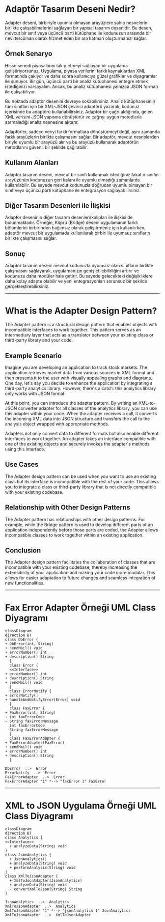 # Adaptör Tasarım Deseni Nedir?

Adapter deseni, birbiriyle uyumlu olmayan arayüzlere sahip nesnelerin birlikte çalışabilmelerini sağlayan bir yapısal tasarım desenidir. Bu desen, mevcut bir sınıf veya üçüncü parti kütüphane ile kodunuzun arasında bir nevi tercüman olarak hizmet eden bir ara katman oluşturmanızı sağlar.

## Örnek Senaryo

Hisse senedi piyasalarını takip etmeyi sağlayan bir uygulama geliştiriyorsunuz. Uygulama, piyasa verilerini farklı kaynaklardan XML formatında çekiyor ve daha sonra kullanıcıya güzel grafikler ve diyagramlar ile sunuyor. Bir gün, üçüncü parti bir analiz kütüphanesi entegre etmek istediğinizi varsayalım. Ancak, bu analiz kütüphanesi yalnızca JSON formatı ile çalışabiliyor.

Bu noktada adaptör desenini devreye sokabilirsiniz. Analiz kütüphanesinin tüm sınıfları için bir XML-JSON çevirici adaptörü yazarak, kodunuz içerisinde bu adaptörü kullanabilirsiniz. Adaptör bir çağrı aldığında, gelen XML verisini JSON yapısına dönüştürür ve çağrıyı uygun metodlarla sarmaladığı analiz nesnesine aktarır.

Adaptörler, sadece veriyi farklı formatlara dönüştürmeyi değil, aynı zamanda farklı arayüzlerin birlikte çalışmasını sağlar. Bir adaptör, mevcut nesnelerden biriyle uyumlu bir arayüzü alır ve bu arayüzü kullanarak adaptörün metodlarını güvenli bir şekilde çağırabilir.

## Kullanım Alanları

Adaptör tasarım deseni, mevcut bir sınıfı kullanmak istediğiniz fakat o sınıfın arayüzünün kodunuzun geri kalanı ile uyumlu olmadığı zamanlarda kullanılabilir. Bu sayede mevcut kodunuzla doğrudan uyumlu olmayan bir sınıf veya üçüncü parti kütüphane ile entegrasyon sağlayabilirsiniz.

## Diğer Tasarım Desenleri ile İlişkisi

Adaptör deseninin diğer tasarım desenleri/kalıpları ile ilişkisi de bulunmaktadır. Örneğin, Köprü (Bridge) deseni uygulamanın farklı bölümlerini birbirinden bağımsız olarak geliştirmeniz için kullanılırken, adaptör mevcut bir uygulamada kullanılarak birbiri ile uyumsuz sınıfların birlikte çalışmasını sağlar.

## Sonuç

Adaptör tasarım deseni mevcut kodunuzla uyumsuz olan sınıfların birlikte çalışmasını sağlayarak, uygulamanızın genişletilebilirliğini artırır ve kodunuzu daha modüler hale getirir. Bu sayede gelecekteki değişikliklere daha kolay adapte olabilir ve yeni entegrasyonları sorunsuz bir şekilde gerçekleştirebilirsiniz.

---

# What is the Adapter Design Pattern?

The Adapter pattern is a structural design pattern that enables objects with incompatible interfaces to work together. This pattern serves as an intermediary layer that acts as a translator between your existing class or third-party library and your code.

## Example Scenario

Imagine you are developing an application to track stock markets. The application retrieves market data from various sources in XML format and then presents it to the user with visually appealing graphs and diagrams. One day, let's say you decide to enhance the application by integrating a third-party analytics library. However, there's a catch: this analytics library only works with JSON format.

At this point, you can introduce the adapter pattern. By writing an XML-to-JSON converter adapter for all classes of the analytics library, you can use this adapter within your code. When the adapter receives a call, it converts the incoming XML data into JSON structure and transfers the call to the analysis object wrapped with appropriate methods.

Adapters not only convert data to different formats but also enable different interfaces to work together. An adapter takes an interface compatible with one of the existing objects and securely invokes the adapter's methods using this interface.

## Use Cases

The Adapter design pattern can be used when you want to use an existing class but its interface is incompatible with the rest of your code. This allows you to integrate a class or third-party library that is not directly compatible with your existing codebase.

## Relationship with Other Design Patterns

The Adapter pattern has relationships with other design patterns. For example, while the Bridge pattern is used to develop different parts of an application independently before those parts are coded, the Adapter allows incompatible classes to work together within an existing application.

## Conclusion

The Adapter design pattern facilitates the collaboration of classes that are incompatible with your existing codebase, thereby increasing the extensibility of your application and making your code more modular. This allows for easier adaptation to future changes and seamless integration of new functionalities.

---

# Fax Error Adapter Örneği UML Class Diyagramı

```mermaid
classDiagram
direction BT
class DbError {
+ DbError(int, String)
+ sendMail() void
+ errorNumber() int
+ description() String
  }
  class Error {
  <<Interface>>
+ errorNumber() int
+ description() String
+ sendMail() void
  }
  class ErrorNotify {
+ ErrorNotify()
+ handleAndNotifyError(Error) void
  }
  class FaxError {
+ FaxError(int, String)
- int faxErrorCode
- String faxErrorMessage
  int faxErrorCode
  String faxErrorMessage
  }
  class FaxErrorAdapter {
+ FaxErrorAdapter(FaxError)
+ sendMail() void
+ errorNumber() int
+ description() String
  }

DbError  ..>  Error
ErrorNotify  ..>  Error
FaxErrorAdapter  ..>  Error
FaxErrorAdapter "1" *--> "faxError 1" FaxError 
```

---

# XML to JSON Uygulama Örneği UML Class Diyagramı

```mermaid
classDiagram
direction BT
class Analytics {
<<Interface>>
  + analyzeData(String) void
}
class JsonAnalytics {
  + JsonAnalytics() 
  + analyzeData(String) void
  + performAnalysis(String) void
}
class XmlToJsonAdapter {
  + XmlToJsonAdapter(JsonAnalytics) 
  + analyzeData(String) void
  - convertXmlToJson(String) String
}

JsonAnalytics  ..>  Analytics 
XmlToJsonAdapter  ..>  Analytics 
XmlToJsonAdapter "1" *--> "jsonAnalytics 1" JsonAnalytics 
XmlToJsonAdapter  ..>  XmlToJsonAdapter 
```
